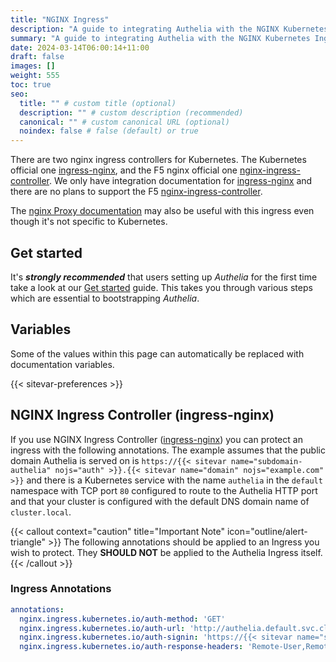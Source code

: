 ```yaml
---
title: "NGINX Ingress"
description: "A guide to integrating Authelia with the NGINX Kubernetes Ingress."
summary: "A guide to integrating Authelia with the NGINX Kubernetes Ingress."
date: 2024-03-14T06:00:14+11:00
draft: false
images: []
weight: 555
toc: true
seo:
  title: "" # custom title (optional)
  description: "" # custom description (recommended)
  canonical: "" # custom canonical URL (optional)
  noindex: false # false (default) or true
---
```


There are two nginx ingress controllers for Kubernetes. The Kubernetes official one [ingress-nginx], and the F5 nginx
official one [nginx-ingress-controller]. We only have integration documentation for [ingress-nginx] and there are no
plans to support the F5 [nginx-ingress-controller].

The [nginx Proxy documentation](../proxies/nginx.md) may also be useful with this ingress even though it's not
specific to Kubernetes.

## Get started

It's __*strongly recommended*__ that users setting up *Authelia* for the first time take a look at our
[Get started](../prologue/get-started.md) guide. This takes you through various steps which are essential to
bootstrapping *Authelia*.

## Variables

Some of the values within this page can automatically be replaced with documentation variables.

{{< sitevar-preferences >}}

## NGINX Ingress Controller (ingress-nginx)

If you use NGINX Ingress Controller ([ingress-nginx]) you can protect an ingress with the following annotations. The
example assumes that the public domain Authelia is served on is `https://{{< sitevar name="subdomain-authelia" nojs="auth" >}}.{{< sitevar name="domain" nojs="example.com" >}}` and there is a
Kubernetes service with the name `authelia` in the `default` namespace with TCP port `80` configured to route to the
Authelia HTTP port and that your cluster is configured with the default
DNS domain name of `cluster.local`.

{{< callout context="caution" title="Important Note" icon="outline/alert-triangle" >}}
The following annotations should be applied to an Ingress you wish to protect. They __SHOULD NOT__
be applied to the Authelia Ingress itself.
{{< /callout >}}

### Ingress Annotations

```yaml {title="ingress.yml"}
annotations:
  nginx.ingress.kubernetes.io/auth-method: 'GET'
  nginx.ingress.kubernetes.io/auth-url: 'http://authelia.default.svc.cluster.local/api/authz/auth-request'
  nginx.ingress.kubernetes.io/auth-signin: 'https://{{< sitevar name="subdomain-authelia" nojs="auth" >}}.{{< sitevar name="domain" nojs="example.com" >}}?rm=$request_method'
  nginx.ingress.kubernetes.io/auth-response-headers: 'Remote-User,Remote-Name,Remote-Groups,Remote-Email'
```

[ingress-nginx]: https://kubernetes.github.io/ingress-nginx/
[nginx-ingress-controller]: https://docs.nginx.com/nginx-ingress-controller/
